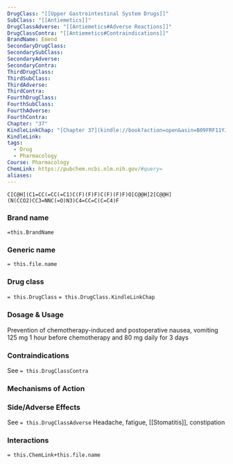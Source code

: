 ```yaml
---
DrugClass: "[[Upper Gastrointestinal System Drugs]]"
SubClass: "[[Antiemetics]]"
DrugClassAdverse: "[[Antiemetics#Adverse Reactions]]"
DrugClassContra: "[[Antiemetics#Contraindications]]"
BrandName: Emend
SecondaryDrugClass: 
SecondarySubClass: 
SecondaryAdverse: 
SecondaryContra: 
ThirdDrugClass: 
ThirdSubClass: 
ThirdAdverse: 
ThirdContra: 
FourthDrugClass: 
FourthSubClass: 
FourthAdverse: 
FourthContra: 
Chapter: "37"
KindleLinkChap: "[Chapter 37](kindle://book?action=open&asin=B09FRF11YJ&location=20599)"
KindleLink: 
tags:
  - Drug
  - Pharmacology
Course: Pharmacology
ChemLink: https://pubchem.ncbi.nlm.nih.gov/#query=
aliases:
---
```

```smiles
C[C@H](C1=CC(=CC(=C1)C(F)(F)F)C(F)(F)F)O[C@@H]2[C@@H](N(CCO2)CC3=NNC(=O)N3)C4=CC=C(C=C4)F
```

### Brand name
`=this.BrandName`

### Generic name
`= this.file.name`

### Drug class 
`= this.DrugClass`
	`= this.DrugClass.KindleLinkChap`

### Dosage & Usage
Prevention of chemotherapy-induced and postoperative nausea, vomiting
125 mg 1 hour before chemotherapy and 80 mg daily for 3 days

### Contraindications
See `= this.DrugClassContra`

### Mechanisms of Action


### Side/Adverse Effects
See `= this.DrugClassAdverse`
Headache, fatigue, [[Stomatitis]], constipation

### Interactions

`= this.ChemLink+this.file.name`

